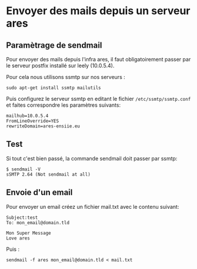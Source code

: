 # Envoyer des mails depuis un serveur ares

## Paramètrage de sendmail

Pour envoyer des mails depuis l'infra ares, il faut obligatoirement passer par le serveur postfix installé sur leely (10.0.5.4).

Pour cela nous utilisons ssmtp sur nos serveurs :

```shell
sudo apt-get install ssmtp mailutils
```

Puis configurez le serveur ssmtp en editant le fichier `/etc/ssmtp/ssmtp.conf` et faites correspondre les paramètres suivants:

```
mailhub=10.0.5.4
FromLineOverride=YES
rewriteDomain=ares-ensiie.eu
```

## Test

Si tout c'est bien passé, la commande sendmail doit passer par ssmtp:
```shell
$ sendmail -V
sSMTP 2.64 (Not sendmail at all)
```

## Envoie d'un email

Pour envoyer un email créez un fichier mail.txt avec le contenu suivant:
```
Subject:test
To: mon_email@domain.tld

Mon Super Message
Love ares
```

Puis :
```shell
sendmail -f ares mon_email@domain.tld < mail.txt
```
